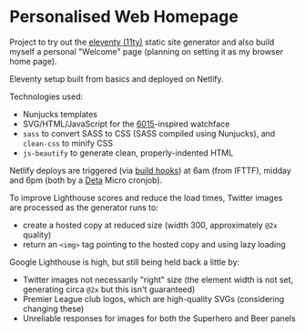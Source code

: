 # Personalised Web Homepage

Project to try out the [eleventy (11ty)](https://www.11ty.dev/) static site generator and also
build myself a personal "Welcome" page (planning on setting it as my browser home page).

Eleventy setup built from basics and deployed on Netlify.

Technologies used:
* Nunjucks templates
* SVG/HTML/JavaScript for the
  [6015](https://wornandwound.com/review/affordable-vintage-seiko-6105/)-inspired watchface
* `sass` to convert SASS to CSS (SASS compiled using Nunjucks), and `clean-css` to minify CSS
* `js-beautify` to generate clean, properly-indented HTML

Netlify deploys are triggered (via [build hooks](https://docs.netlify.com/configure-builds/build-hooks/))
at 6am (from IFTTF), midday and 6pm (both by a [Deta](https://www.deta.sh/) Micro cronjob).

To improve Lighthouse scores and reduce the load times, Twitter images are processed as the
generator runs to:
* create a hosted copy at reduced size (width 300, approximately `@2x` quality)
* return an `<img>` tag pointing to the hosted copy and using lazy loading

Google Lighthouse is high, but still being held back a little by:
* Twitter images not necessarily "right" size (the element width is not set, generating circa `@2x`
  but this isn't guaranteed)
* Premier League club logos, which are high-quality SVGs (considering changing these)
* Unreliable responses for images for both the Superhero and Beer panels